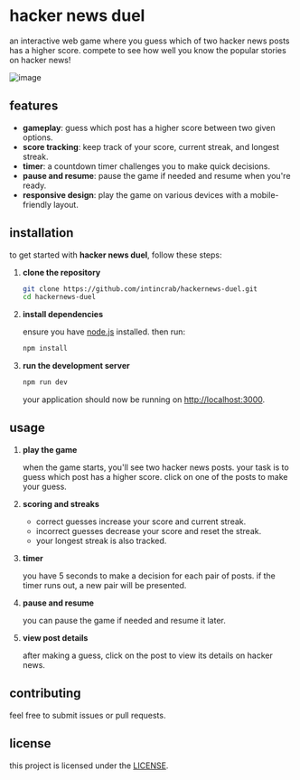 # hacker news duel

an interactive web game where you guess which of two hacker news posts has a higher score. compete to see how well you know the popular stories on hacker news!

![image](https://github.com/user-attachments/assets/0923b138-7834-40f4-b1a3-34da8d339d31)



## features

- **gameplay**: guess which post has a higher score between two given options.
- **score tracking**: keep track of your score, current streak, and longest streak.
- **timer**: a countdown timer challenges you to make quick decisions.
- **pause and resume**: pause the game if needed and resume when you're ready.
- **responsive design**: play the game on various devices with a mobile-friendly layout.

## installation

to get started with **hacker news duel**, follow these steps:

1. **clone the repository**

   ```bash
   git clone https://github.com/intincrab/hackernews-duel.git
   cd hackernews-duel
   ```

2. **install dependencies**

   ensure you have [node.js](https://nodejs.org/) installed. then run:

   ```bash
   npm install
   ```

3. **run the development server**

   ```bash
   npm run dev
   ```

   your application should now be running on [http://localhost:3000](http://localhost:3000).

## usage

1. **play the game**

   when the game starts, you'll see two hacker news posts. your task is to guess which post has a higher score. click on one of the posts to make your guess.

2. **scoring and streaks**

   - correct guesses increase your score and current streak.
   - incorrect guesses decrease your score and reset the streak.
   - your longest streak is also tracked.

3. **timer**

   you have 5 seconds to make a decision for each pair of posts. if the timer runs out, a new pair will be presented.

4. **pause and resume**

   you can pause the game if needed and resume it later.

5. **view post details**

   after making a guess, click on the post to view its details on hacker news.

## contributing

feel free to submit issues or pull requests.

## license

this project is licensed under the [LICENSE](LICENSE).
